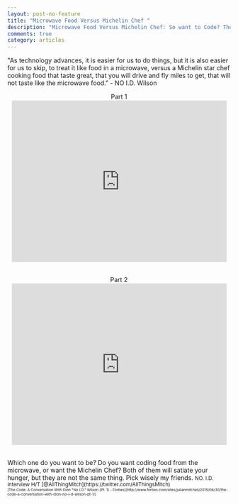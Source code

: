 ```yaml
---
layout: post-no-feature
title: "Microwave Food Versus Michelin Chef "
description: "Microwave Food Versus Michelin Chef: So want to Code? There is coding and then there is becoming a master developer. There are no short cuts to greatness."
comments: true
category: articles
--- 
```



"As technology advances, it is easier for us to do things, but it is also easier for us to skip, to treat it like food in a microwave, versus a Michelin star chef cooking food that taste great, that you will drive and fly miles to get, that will not taste like the microwave food." - NO I.D. Wilson

<center>

Part 1
	<iframe src="http://player.vimeo.com/video/132220354?title=0&amp;byline=0&amp;portrait=0" width="485" height="365" frameborder="0" webkitallowfullscreen="" allowfullscreen=""></iframe> 


<br> Part 2
	<iframe src="http://player.vimeo.com/video/132598620?title=0&amp;byline=0&amp;portrait=0" width="485" height="365" frameborder="0" webkitallowfullscreen="" allowfullscreen=""></iframe> 

</center>



<br>
Which one do you want to be? Do you want coding food from the microwave, or want the Michelin Chef? Both of them will satiate your hunger, but they are not the same thing. Pick wisely my friends. 	

<small>
	NO. I.D. interview H/T [@AllThingMitch](https://twitter.com/AllThingsMitch) <br>
<small/>
<small>
	[The Code: A Conversation With Dion &quot;No I.D.&quot; Wilson (Pt. 1) - Forbes](http://www.forbes.com/sites/julianmitchell/2015/06/30/the-code-a-conversation-with-dion-no-i-d-wilson-pt-1/)
</small>


